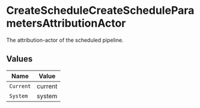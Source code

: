 # CreateScheduleCreateScheduleParametersAttributionActor

The attribution-actor of the scheduled pipeline.


## Values

| Name      | Value     |
| --------- | --------- |
| `Current` | current   |
| `System`  | system    |